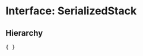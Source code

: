 # Interface: SerializedStack

## Hierarchy

<Hierarchy
  :extend="{name: 'SerializedUINode', link: './serialized-ui-node'}"
/>

<pre>
{ }
</pre>
